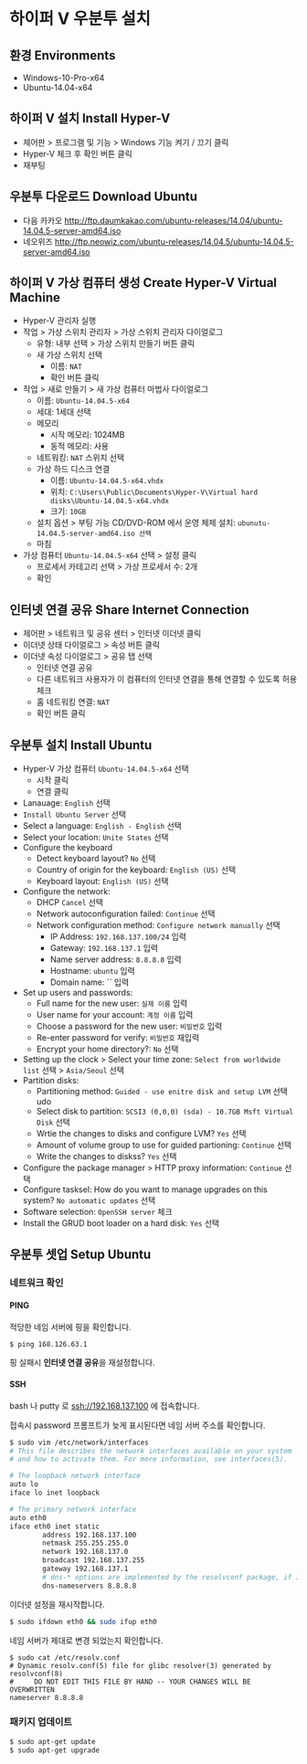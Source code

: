 # 하이퍼 V 우분투 설치 

## 환경 Environments

* Windows-10-Pro-x64
* Ubuntu-14.04-x64

## 하이퍼 V 설치 Install Hyper-V

* 제어판 > 프로그램 및 기능 > Windows 기능 켜기 / 끄기 클릭
* Hyper-V 체크 후 확인 버튼 클릭
* 재부팅

## 우분투 다운로드 Download Ubuntu

* 다음 카카오 <http://ftp.daumkakao.com/ubuntu-releases/14.04/ubuntu-14.04.5-server-amd64.iso>
* 네오위즈 <http://ftp.neowiz.com/ubuntu-releases/14.04.5/ubuntu-14.04.5-server-amd64.iso>

## 하이퍼 V 가상 컴퓨터 생성 Create Hyper-V Virtual Machine

* Hyper-V 관리자 실행
* 작업 > 가상 스위치 관리자 > 가상 스위치 관리자 다이얼로그 
    * 유형: 내부 선택 > 가상 스위치 만들기 버튼 클릭
    * 새 가상 스위치 선택
        * 이름: `NAT`
        * 확인 버튼 클릭 
* 작업 > 새로 만들기 > 새 가상 컴퓨터 마법사 다이얼로그 
    * 이름: `Ubuntu-14.04.5-x64`
    * 세대: 1세대 선택
    * 메모리
        * 시작 메모리: 1024MB
        * 동적 메모리: 사용
    * 네트워킹: `NAT` 스위치 선택
    * 가상 하드 디스크 연결
        * 이름: `Ubuntu-14.04.5-x64.vhdx`
        * 위치: `C:\Users\Public\Documents\Hyper-V\Virtual hard disks\Ubuntu-14.04.5-x64.vhdx`
        * 크기: `10GB`
    * 설치 옵션 > 부팅 가능 CD/DVD-ROM 에서 운영 체제 설치: `ubunutu-14.04.5-server-amd64.iso 선택`
    * 마침
* 가상 컴퓨터 `Ubuntu-14.04.5-x64` 선택 > 설정 클릭
    * 프로세서 카테고리 선택 > 가상 프로세서 수: 2개 
    * 확인

## 인터넷 연결 공유 Share Internet Connection

* 제어판 > 네트워크 및 공유 센터 > 인터넷 이더넷 클릭
* 이더넷 상태 다이얼로그 > 속성 버튼 클릭
* 이더넷 속성 다이얼로그 > 공유 탭 선택
    * 인터넷 연결 공유
    * 다른 네트워크 사용자가 이 컴퓨터의 인터넷 연결을 통해 연결할 수 있도록 허용 체크
    * 홈 네트워킹 연결: `NAT`
    * 확인 버튼 클릭

## 우분투 설치 Install Ubuntu

* Hyper-V 가상 컴퓨터 `Ubuntu-14.04.5-x64` 선택 
    * 시작 클릭
    * 연결 클릭
* Lanauage: `English` 선택
* `Install Ubuntu Server` 선택 
* Select a language: `English - English` 선택 
* Select your location: `Unite States` 선택 
* Configure the keyboard
    * Detect keyboard layout? `No` 선택 
    * Country of origin for the keyboard: `English (US)` 선택 
    * Keyboard layout: `English (US)` 선택 
* Configure the network:
    * DHCP `Cancel` 선택 
    * Network autoconfiguration failed: `Continue` 선택 
    * Network configuration method: `Configure network manually` 선택 
        * IP Address: `192.168.137.100/24` 입력
        * Gateway: `192.168.137.1` 입력
        * Name server address: `8.8.8.8` 입력
        * Hostname: `ubuntu` 입력
        * Domain name: `` 입력
* Set up users and passwords:
    * Full name for the new user: `실제 이름` 입력
    * User name for your account: `계정 이름` 입력
    * Choose a password for the new user: `비밀번호` 입력
    * Re-enter password for verify: `비밀번호` 재입력
    * Encrypt your home directory?: `No` 선택
* Setting up the clock > Select your time zone: `Select from worldwide list` 선택 > `Asia/Seoul` 선택
* Partition disks:
    * Partitioning method: `Guided - use enitre disk and setup LVM` 선택udo 
    * Select disk to partition: `SCSI3 (0,0,0) (sda) - 10.7GB Msft Virtual Disk` 선택
    * Wrtie the changes to disks and configure LVM? `Yes` 선택
    * Amount of volume group to use for guided partioning: `Continue` 선택    
    * Write the changes to diskss? `Yes` 선택
* Configure the package manager >  HTTP proxy information: `Continue` 선택
* Configure tasksel: How do you want to manage upgrades on this system? `No automatic updates` 선택
* Software selection: `OpenSSH server` 체크
* Install the GRUD boot loader on a hard disk: `Yes` 선택

## 우분투 셋업 Setup Ubuntu

### 네트워크 확인

#### PING

적당한 네임 서버에 핑을 확인합니다.

```bash
$ ping 168.126.63.1
```

핑 실패시 **인터넷 연결 공유**을 재설정합니다.

#### SSH

bash 나 putty 로 <ssh://192.168.137.100> 에 접속합니다.

접속시 password 프롬프트가 늦게 표시된다면 네임 서버 주소를 확인합니다.

```bash
$ sudo vim /etc/network/interfaces
# This file describes the network interfaces available on your system
# and how to activate them. For more information, see interfaces(5).

# The loopback network interface
auto lo
iface lo inet loopback

# The primary network interface
auto eth0
iface eth0 inet static
        address 192.168.137.100
        netmask 255.255.255.0
        network 192.168.137.0
        broadcast 192.168.137.255
        gateway 192.168.137.1
        # dns-* options are implemented by the resolvconf package, if installed
        dns-nameservers 8.8.8.8
```

이더넷 설정을 재시작합니다.

```bash
$ sudo ifdown eth0 && sudo ifup eth0
```

네임 서버가 제대로 변경 되었는지 확인합니다.

```
$ sudo cat /etc/resolv.conf
# Dynamic resolv.conf(5) file for glibc resolver(3) generated by resolvconf(8)
#     DO NOT EDIT THIS FILE BY HAND -- YOUR CHANGES WILL BE OVERWRITTEN
nameserver 8.8.8.8
```

### 패키지 업데이트

```bash
$ sudo apt-get update
$ sudo apt-get upgrade
```

